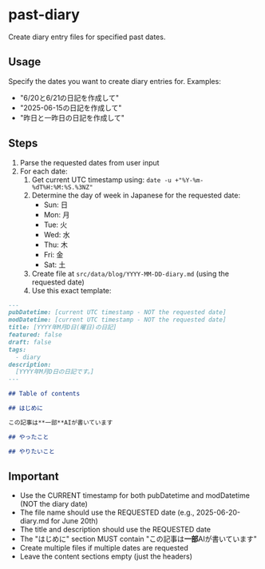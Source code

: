 # past-diary

Create diary entry files for specified past dates.

## Usage

Specify the dates you want to create diary entries for. Examples:
- "6/20と6/21の日記を作成して"
- "2025-06-15の日記を作成して"
- "昨日と一昨日の日記を作成して"

## Steps

1. Parse the requested dates from user input
2. For each date:
   1. Get current UTC timestamp using: `date -u +"%Y-%m-%dT%H:%M:%S.%3NZ"`
   2. Determine the day of week in Japanese for the requested date:
      - Sun: 日
      - Mon: 月
      - Tue: 火
      - Wed: 水
      - Thu: 木
      - Fri: 金
      - Sat: 土
   3. Create file at `src/data/blog/YYYY-MM-DD-diary.md` (using the requested date)
   4. Use this exact template:

```markdown
---
pubDatetime: [current UTC timestamp - NOT the requested date]
modDatetime: [current UTC timestamp - NOT the requested date]
title: [YYYY年M月D日(曜日)の日記]
featured: false
draft: false
tags:
  - diary
description:
  [YYYY年M月D日の日記です。]
---

## Table of contents

## はじめに

この記事は**一部**AIが書いています

## やったこと

## やりたいこと
```

## Important

- Use the CURRENT timestamp for both pubDatetime and modDatetime (NOT the diary date)
- The file name should use the REQUESTED date (e.g., 2025-06-20-diary.md for June 20th)
- The title and description should use the REQUESTED date
- The "はじめに" section MUST contain "この記事は**一部**AIが書いています"
- Create multiple files if multiple dates are requested
- Leave the content sections empty (just the headers)